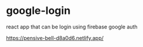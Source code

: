 # google-login
react app that can be login using firebase google auth


https://pensive-bell-d8a0d6.netlify.app/
